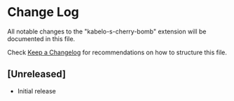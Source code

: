 # Change Log

All notable changes to the "kabelo-s-cherry-bomb" extension will be documented in this file.

Check [Keep a Changelog](http://keepachangelog.com/) for recommendations on how to structure this file.

## [Unreleased]

- Initial release
